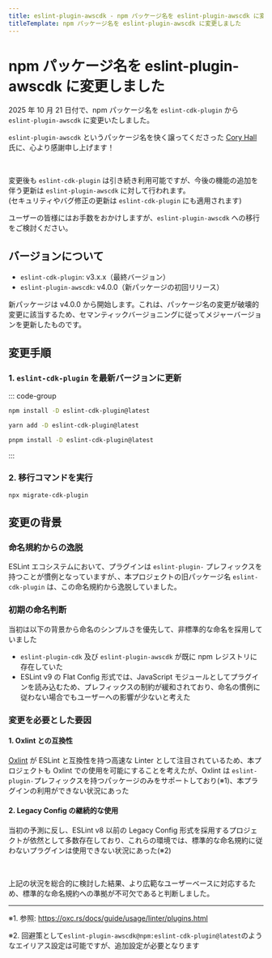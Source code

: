 ```yaml
---
title: eslint-plugin-awscdk - npm パッケージ名を eslint-plugin-awscdk に変更しました
titleTemplate: npm パッケージ名を eslint-plugin-awscdk に変更しました
---
```


# npm パッケージ名を eslint-plugin-awscdk に変更しました

2025 年 10 月 21 日付で、npm パッケージ名を `eslint-cdk-plugin` から `eslint-plugin-awscdk` に変更いたしました。

`eslint-plugin-awscdk` というパッケージ名を快く譲ってくださった [Cory Hall](https://github.com/corymhall) 氏に、心より感謝申し上げます！

<br />

変更後も `eslint-cdk-plugin` は引き続き利用可能ですが、今後の機能の追加を伴う更新は `eslint-plugin-awscdk` に対して行われます。  
(セキュリティやバグ修正の更新は `eslint-cdk-plugin` にも適用されます)

ユーザーの皆様にはお手数をおかけしますが、`eslint-plugin-awscdk` への移行をご検討ください。

## バージョンについて

- `eslint-cdk-plugin`: v3.x.x（最終バージョン）
- `eslint-plugin-awscdk`: v4.0.0（新パッケージの初回リリース）

新パッケージは v4.0.0 から開始します。これは、パッケージ名の変更が破壊的変更に該当するため、セマンティックバージョニングに従ってメジャーバージョンを更新したものです。

## 変更手順

### 1. `eslint-cdk-plugin` を最新バージョンに更新

::: code-group

```sh [npm]
npm install -D eslint-cdk-plugin@latest
```

```sh [yarn]
yarn add -D eslint-cdk-plugin@latest
```

```sh [pnpm]
pnpm install -D eslint-cdk-plugin@latest
```

:::

### 2. 移行コマンドを実行

```sh
npx migrate-cdk-plugin
```

## 変更の背景

### 命名規約からの逸脱

ESLint エコシステムにおいて、プラグインは `eslint-plugin-` プレフィックスを持つことが慣例となっていますが、、本プロジェクトの旧パッケージ名 `eslint-cdk-plugin` は、この命名規約から逸脱していました。

### 初期の命名判断

当初は以下の背景から命名のシンプルさを優先して、非標準的な命名を採用していました

- `eslint-plugin-cdk` 及び `eslint-plugin-awscdk` が既に npm レジストリに存在していた
- ESLint v9 の Flat Config 形式では、JavaScript モジュールとしてプラグインを読み込むため、プレフィックスの制約が緩和されており、命名の慣例に従わない場合でもユーザーへの影響が少ないと考えた

### 変更を必要とした要因

#### 1. Oxlint との互換性

[Oxlint](https://oxc.rs/docs/guide/usage/linter.html) が ESLint と互換性を持つ高速な Linter として注目されているため、本プロジェクトも Oxlint での使用を可能にすることを考えたが、Oxlint は `eslint-plugin-`プレフィックスを持つパッケージのみをサポートしており(※1)、本プラグインの利用ができない状況にあった

#### 2. Legacy Config の継続的な使用

当初の予測に反し、ESLint v8 以前の Legacy Config 形式を採用するプロジェクトが依然として多数存在しており、これらの環境では、標準的な命名規約に従わないプラグインは使用できない状況にあった(※2)

<br />

上記の状況を総合的に検討した結果、より広範なユーザーベースに対応するため、標準的な命名規約への準拠が不可欠であると判断しました。

---

※1. 参照: https://oxc.rs/docs/guide/usage/linter/plugins.html

※2. 回避策として`eslint-plugin-awscdk@npm:eslint-cdk-plugin@latest`のようなエイリアス設定は可能ですが、追加設定が必要となります
